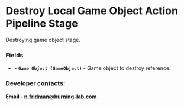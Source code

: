 # Destroy Local Game Object Action Pipeline Stage

Destroying game object stage.

### Fields

- **-** **`Game Object (GameObject)`** - Game object to destroy reference.


### Developer contacts:

**Email - [n.fridman@burning-lab.com](mailto://n.fridman@burning-lab.com)**